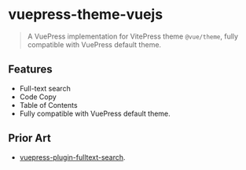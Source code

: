 # vuepress-theme-vuejs

> A VuePress implementation for VitePress theme `@vue/theme`, fully compatible with VuePress default theme.
## Features

- Full-text search
- Code Copy
- Table of Contents
- Fully compatible with VuePress default theme.

## Prior Art

- [vuepress-plugin-fulltext-search](https://github.com/leo-buneev/vuepress-plugin-fulltext-search).
